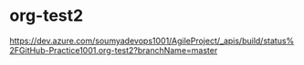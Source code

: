 # org-test2
https://dev.azure.com/soumyadevops1001/AgileProject/_apis/build/status%2FGitHub-Practice1001.org-test2?branchName=master
